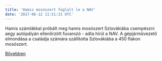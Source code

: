 ```yaml
---
title: 'Hamis mosószert foglalt le a NAV'
date: '2017-06-12 11:51:31 UTC'
---
```


Hamis számlákkal próbált meg hamis mosószert Szlovákiába csempészni aegy autópályán ellenőrzött fuvarozó - adta hírül a NAV. A gépjárművezető elmondása a családja számára szállította Szlovákiába a 450 flakon mosószert.


[Bővebben](http://ift.tt/2sk3tQz)
